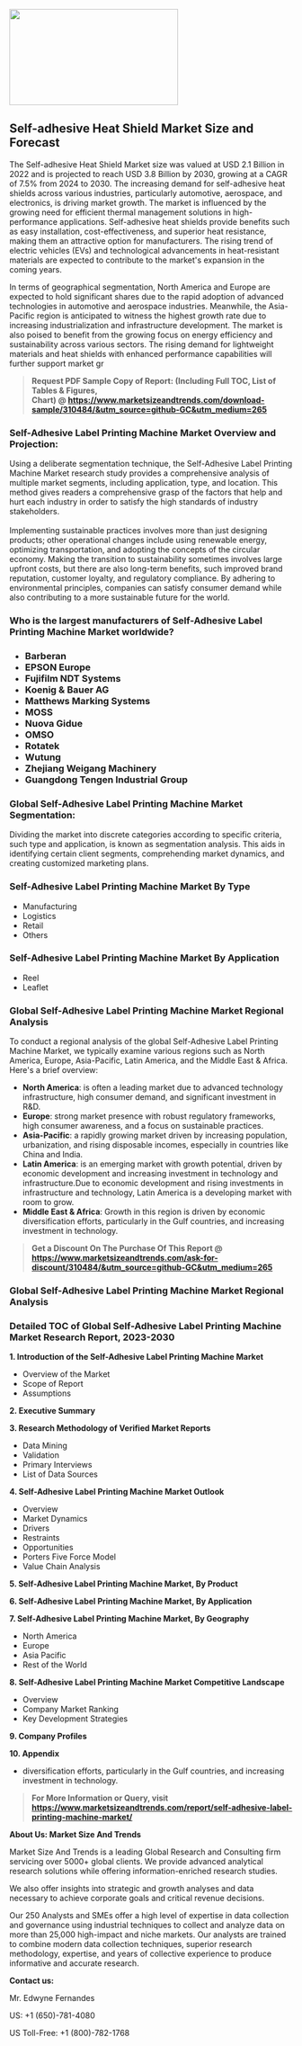 <p><img class="alignnone size-medium wp-image-20088" src="https://ffe5etoiles.com/wp-content/uploads/2024/12/MST1-300x171.png" alt="" width="300" height="171" /></p><h2>Self-adhesive Heat Shield Market Size and Forecast</h2><p>The Self-adhesive Heat Shield Market size was valued at USD 2.1 Billion in 2022 and is projected to reach USD 3.8 Billion by 2030, growing at a CAGR of 7.5% from 2024 to 2030. The increasing demand for self-adhesive heat shields across various industries, particularly automotive, aerospace, and electronics, is driving market growth. The market is influenced by the growing need for efficient thermal management solutions in high-performance applications. Self-adhesive heat shields provide benefits such as easy installation, cost-effectiveness, and superior heat resistance, making them an attractive option for manufacturers. The rising trend of electric vehicles (EVs) and technological advancements in heat-resistant materials are expected to contribute to the market's expansion in the coming years.</p><p>In terms of geographical segmentation, North America and Europe are expected to hold significant shares due to the rapid adoption of advanced technologies in automotive and aerospace industries. Meanwhile, the Asia-Pacific region is anticipated to witness the highest growth rate due to increasing industrialization and infrastructure development. The market is also poised to benefit from the growing focus on energy efficiency and sustainability across various sectors. The rising demand for lightweight materials and heat shields with enhanced performance capabilities will further support market gr</p><blockquote id="" class=""><strong>Request PDF Sample Copy of Report: (Including Full TOC, List of Tables &amp; Figures, Chart)&nbsp;@&nbsp;<strong><a href="https://www.marketsizeandtrends.com/download-sample/310484/&utm_source=github-GC&utm_medium=265" target="_blank">https://www.marketsizeandtrends.com/download-sample/310484/&utm_source=github-GC&utm_medium=265</a></strong></strong></blockquote><h3 id="" class="">Self-Adhesive Label Printing Machine Market&nbsp;Overview and Projection:</h3><p id="" class="">Using a deliberate segmentation technique, the Self-Adhesive Label Printing Machine Market research study provides a comprehensive analysis of multiple market segments, including application, type, and location. This method gives readers a comprehensive grasp of the factors that help and hurt each industry in order to satisfy the high standards of industry stakeholders. <br /> <br />Implementing sustainable practices involves more than just designing products; other operational changes include using renewable energy, optimizing transportation, and adopting the concepts of the circular economy. Making the transition to sustainability sometimes involves large upfront costs, but there are also long-term benefits, such improved brand reputation, customer loyalty, and regulatory compliance. By adhering to environmental principles, companies can satisfy consumer demand while also contributing to a more sustainable future for the world.</p><h3 id="" class="">Who is the largest manufacturers of&nbsp;Self-Adhesive Label Printing Machine Market worldwide?</h3><h3 class=""><p><ul><li>Barberan </li><li> EPSON Europe </li><li> Fujifilm NDT Systems </li><li> Koenig & Bauer AG </li><li> Matthews Marking Systems </li><li> MOSS </li><li> Nuova Gidue </li><li> OMSO </li><li> Rotatek </li><li> Wutung </li><li> Zhejiang Weigang Machinery </li><li> Guangdong Tengen Industrial Group</li></ul></p></h3><h3 id="" class="">Global&nbsp;Self-Adhesive Label Printing Machine Market Segmentation:</h3><p id="" class="">Dividing the market into discrete categories according to specific criteria, such type and application, is known as segmentation analysis. This aids in identifying certain client segments, comprehending market dynamics, and creating customized marketing plans.</p><h3 id="" class="">Self-Adhesive Label Printing Machine Market&nbsp;By Type</h3><p><p><ul><li>Manufacturing</li><li> Logistics</li><li> Retail</li><li> Others</p></li></ul></p></p><h3 id="" class="">Self-Adhesive Label Printing Machine Market&nbsp;By Application</h3><p class=""><p><ul><li>Reel</li><li> Leaflet</li></ul></p></p><h3 id="" class="">Global Self-Adhesive Label Printing Machine Market Regional Analysis</h3><p id="" class="">To conduct a regional analysis of the global Self-Adhesive Label Printing Machine Market, we typically examine various regions such as North America, Europe, Asia-Pacific, Latin America, and the Middle East &amp; Africa. Here's a brief overview:</p><ul><li><strong>North America</strong>: is often a leading market due to advanced technology infrastructure, high consumer demand, and significant investment in R&amp;D.</li><li><strong>Europe</strong>: strong market presence with robust regulatory frameworks, high consumer awareness, and a focus on sustainable practices.</li><li><strong>Asia-Pacific</strong>: a rapidly growing market driven by increasing population, urbanization, and rising disposable incomes, especially in countries like China and India.</li><li><strong>Latin America</strong>: is an emerging market with growth potential, driven by economic development and increasing investment in technology and infrastructure.Due to economic development and rising investments in infrastructure and technology, Latin America is a developing market with room to grow.</li><li><strong>Middle East &amp; Africa</strong>: Growth in this region is driven by economic diversification efforts, particularly in the Gulf countries, and increasing investment in technology.</li></ul><blockquote id="" class=""><strong>Get a Discount On The Purchase Of This Report @ <strong><a href="https://www.marketsizeandtrends.com/ask-for-discount/310484/&utm_source=github-GC&utm_medium=265" target="_blank">https://www.marketsizeandtrends.com/ask-for-discount/310484/&utm_source=github-GC&utm_medium=265</a></strong></strong></blockquote><h3 id="" class="">Global Self-Adhesive Label Printing Machine Market Regional Analysis</h3><h3 id="" class="">Detailed TOC of Global Self-Adhesive Label Printing Machine Market Research Report, 2023-2030</h3><p id="" class=""><strong>1. Introduction of the Self-Adhesive Label Printing Machine Market</strong></p><ul><li>Overview of the Market</li><li>Scope of Report</li><li>Assumptions</li></ul><p id="" class=""><strong>2. Executive Summary</strong></p><p id="" class=""><strong>3. Research Methodology of Verified Market Reports</strong></p><ul><li>Data Mining</li><li>Validation</li><li>Primary Interviews</li><li>List of Data Sources</li></ul><p id="" class=""><strong>4. Self-Adhesive Label Printing Machine Market Outlook</strong></p><ul><li>Overview</li><li>Market Dynamics</li><li>Drivers</li><li>Restraints</li><li>Opportunities</li><li>Porters Five Force Model</li><li>Value Chain Analysis</li></ul><p id="" class=""><strong>5. Self-Adhesive Label Printing Machine Market, By Product</strong></p><p id="" class=""><strong>6. Self-Adhesive Label Printing Machine Market, By Application</strong></p><p id="" class=""><strong>7. Self-Adhesive Label Printing Machine Market, By Geography</strong></p><ul><li>North America</li><li>Europe</li><li>Asia Pacific</li><li>Rest of the World</li></ul><p id="" class=""><strong>8. Self-Adhesive Label Printing Machine Market Competitive Landscape</strong></p><ul><li>Overview</li><li>Company Market Ranking</li><li>Key Development Strategies</li></ul><p id="" class=""><strong>9. Company Profiles</strong></p><p id="" class=""><strong>10. Appendix</strong></p><ul><li>diversification efforts, particularly in the Gulf countries, and increasing investment in technology.</li></ul><blockquote id="" class=""><strong>For More Information or Query, visit <strong><strong><a href="https://www.marketsizeandtrends.com/report/self-adhesive-label-printing-machine-market/" target="_blank">https://www.marketsizeandtrends.com/report/self-adhesive-label-printing-machine-market/</a></strong></strong></strong></blockquote><p id="" class=""><strong>About Us: Market Size And Trends</strong></p><p id="" class="">Market Size And Trends is a leading Global Research and Consulting firm servicing over 5000+ global clients. We provide advanced analytical research solutions while offering information-enriched research studies.</p><p id="" class="">We also offer insights into strategic and growth analyses and data necessary to achieve corporate goals and critical revenue decisions.</p><p id="" class="">Our 250 Analysts and SMEs offer a high level of expertise in data collection and governance using industrial techniques to collect and analyze data on more than 25,000 high-impact and niche markets. Our analysts are trained to combine modern data collection techniques, superior research methodology, expertise, and years of collective experience to produce informative and accurate research.</p><p id="" class=""><strong>Contact us:</strong></p><p id="" class="">Mr. Edwyne Fernandes</p><p id="" class="">US: +1 (650)-781-4080</p><p id="" class="">US Toll-Free: +1 (800)-782-1768</p>

